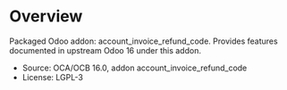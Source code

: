 # Overview

Packaged Odoo addon: account_invoice_refund_code. Provides features documented in upstream Odoo 16 under this addon.

- Source: OCA/OCB 16.0, addon account_invoice_refund_code
- License: LGPL-3
